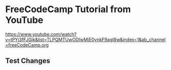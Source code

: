 # FreeCodeCamp Tutorial from YouTube
https://www.youtube.com/watch?v=tPYj3fFJGjk&list=TLPQMTUwODIwMjE0ynkF9agI8w&index=1&ab_channel=freeCodeCamp.org

## Test Changes